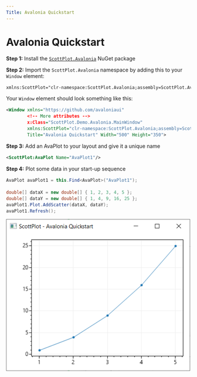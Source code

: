 ```yaml
---
Title: Avalonia Quickstart
---
```


# Avalonia Quickstart

**Step 1:** Install the [`ScottPlot.Avalonia`](https://www.nuget.org/packages/ScottPlot.Avalonia) NuGet package

**Step 2:** Import the `ScottPlot.Avalonia` namespace by adding this to your `Window` element:

```xml
xmlns:ScottPlot="clr-namespace:ScottPlot.Avalonia;assembly=ScottPlot.Avalonia"
```

Your `Window` element should look something like this:

```xml
<Window xmlns="https://github.com/avaloniaui"
        <!-- More attributes -->
        x:Class="ScottPlot.Demo.Avalonia.MainWindow"
        xmlns:ScottPlot="clr-namespace:ScottPlot.Avalonia;assembly=ScottPlot.Avalonia"
        Title="Avalonia Quickstart" Width="500" Height="350">
```


**Step 3:** Add an AvaPlot to your layout and give it a unique name
```xml
<ScottPlot:AvaPlot Name="AvaPlot1"/>
```

**Step 4:** Plot some data in your start-up sequence

```cs
AvaPlot avaPlot1 = this.Find<AvaPlot>("AvaPlot1");

double[] dataX = new double[] { 1, 2, 3, 4, 5 };
double[] dataY = new double[] { 1, 4, 9, 16, 25 };
avaPlot1.Plot.AddScatter(dataX, dataY);
avaPlot1.Refresh();
```

<div class="img-border">

![](scottplot-quickstart-avalonia.png)

</div>